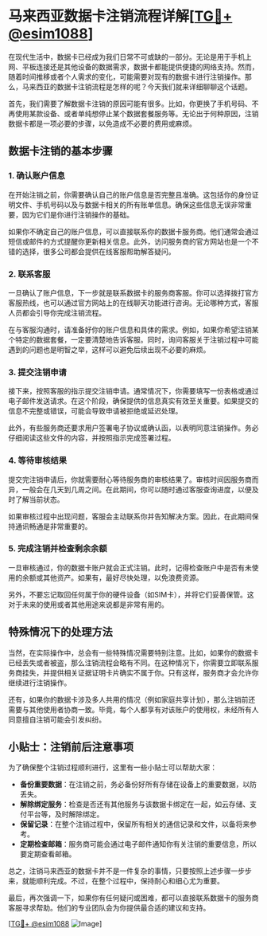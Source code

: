 # 马来西亚数据卡注销流程详解[[TG💪+ @esim1088](https://t.me/s/esim1088)]

在现代生活中，数据卡已经成为我们日常不可或缺的一部分。无论是用于手机上网、平板连接还是其他设备的数据需求，数据卡都能提供便捷的网络支持。然而，随着时间推移或者个人需求的变化，可能需要对现有的数据卡进行注销操作。那么，马来西亚的数据卡注销流程是怎样的呢？今天我们就来详细聊聊这个话题。

首先，我们需要了解数据卡注销的原因可能有很多。比如，你更换了手机号码、不再使用某款设备、或者单纯想停止某个数据套餐服务等。无论出于何种原因，注销数据卡都是一项必要的步骤，以免造成不必要的费用或麻烦。

## 数据卡注销的基本步骤

### 1. 确认账户信息

在开始注销之前，你需要确认自己的账户信息是否完整且准确。这包括你的身份证明文件、手机号码以及与数据卡相关的所有账单信息。确保这些信息无误非常重要，因为它们是你进行注销操作的基础。

如果你不确定自己的账户信息，可以直接联系你的数据卡服务商。他们通常会通过短信或邮件的方式提醒你更新相关信息。此外，访问服务商的官方网站也是一个不错的选择，很多公司都会提供在线客服帮助解答疑问。

### 2. 联系客服

一旦确认了账户信息，下一步就是联系数据卡的服务商客服。你可以选择拨打官方客服热线，也可以通过官方网站上的在线聊天功能进行咨询。无论哪种方式，客服人员都会引导你完成注销流程。

在与客服沟通时，请准备好你的账户信息和具体的需求。例如，如果你希望注销某个特定的数据套餐，一定要清楚地告诉客服。同时，询问客服关于注销过程中可能遇到的问题也是明智之举，这样可以避免后续出现不必要的麻烦。

### 3. 提交注销申请

接下来，按照客服的指示提交注销申请。通常情况下，你需要填写一份表格或通过电子邮件发送请求。在这个阶段，确保提供的信息真实有效至关重要。如果提交的信息不完整或错误，可能会导致申请被拒绝或延迟处理。

此外，有些服务商还要求用户签署电子协议或确认函，以表明同意注销操作。务必仔细阅读这些文件的内容，并按照指示完成签署过程。

### 4. 等待审核结果

提交完注销申请后，你就需要耐心等待服务商的审核结果了。审核时间因服务商而异，一般会在几天到几周之间。在此期间，你可以随时通过客服查询进度，以便及时了解当前状态。

如果审核过程中出现问题，客服会主动联系你并告知解决方案。因此，在此期间保持通讯畅通是非常重要的。

### 5. 完成注销并检查剩余余额

一旦审核通过，你的数据卡账户就会正式注销。此时，记得检查账户中是否有未使用的余额或其他资产。如果有，最好尽快处理，以免浪费资源。

另外，不要忘记取回任何属于你的硬件设备（如SIM卡），并将它们妥善保管。这对于未来的使用或者其他用途来说都是非常有用的。

## 特殊情况下的处理方法

当然，在实际操作中，总会有一些特殊情况需要特别注意。比如，如果你的数据卡已经丢失或者被盗，那么注销流程会略有不同。在这种情况下，你需要立即联系服务商挂失，并提供相关证据证明卡片确实不属于你。只有这样，服务商才会允许你继续进行注销操作。

还有，如果你的数据卡涉及多人共用的情况（例如家庭共享计划），那么注销前还需要与其他使用者协商一致。毕竟，每个人都享有对该账户的使用权，未经所有人同意擅自注销可能会引发纠纷。

## 小贴士：注销前后注意事项

为了确保整个注销过程顺利进行，这里有一些小贴士可以帮助大家：

- **备份重要数据**：在注销之前，务必备份好所有存储在设备上的重要数据，以防丢失。
- **解除绑定服务**：检查是否还有其他服务与该数据卡绑定在一起，如云存储、支付平台等，及时解除绑定。
- **保留记录**：在整个注销过程中，保留所有相关的通信记录和文件，以备将来参考。
- **定期检查邮箱**：服务商可能会通过电子邮件通知你有关注销的重要信息，所以要定期查看邮箱。

总之，注销马来西亚的数据卡并不是一件复杂的事情，只要按照上述步骤一步步来，就能顺利完成。不过，在整个过程中，保持耐心和细心尤为重要。

最后，再次强调一下，如果你有任何疑问或困难，都可以直接联系数据卡的服务商客服寻求帮助。他们的专业团队会为你提供最合适的建议和支持。

[[TG💪+ @esim1088](https://t.me/s/esim1088) ![Image](https://i.postimg.cc/4NQfJmqS/Snipaste-2025-05-13-00-14-12.png)]